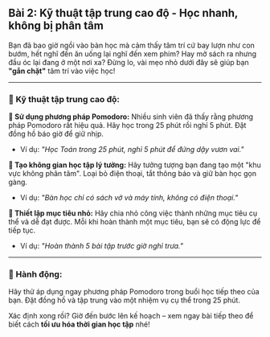 ## Bài 2: Kỹ thuật tập trung cao độ - Học nhanh, không bị phân tâm

Bạn đã bao giờ ngồi vào bàn học mà cảm thấy tâm trí cứ bay lượn như con bướm, hết nghĩ đến ăn uống lại nghĩ đến xem phim? Hay mở sách ra nhưng đầu óc lại đang ở một nơi xa? Đừng lo, vài mẹo nhỏ dưới đây sẽ giúp bạn **"gắn chặt"** tâm trí vào việc học!

---

### 📌 Kỹ thuật tập trung cao độ:

**🔹 Sử dụng phương pháp Pomodoro:**
Nhiều sinh viên đã thấy rằng phương pháp Pomodoro rất hiệu quả. Hãy học trong 25 phút rồi nghỉ 5 phút. Đặt đồng hồ báo giờ để giữ nhịp.
- Ví dụ: *"Học Toán trong 25 phút, nghỉ 5 phút để đứng dậy vươn vai."*

**🔹 Tạo không gian học tập lý tưởng:**
Hãy tưởng tượng bạn đang tạo một "khu vực không phân tâm". Loại bỏ điện thoại, tắt thông báo và giữ bàn học gọn gàng.
- Ví dụ: *"Bàn học chỉ có sách vở và máy tính, không có điện thoại."*

**🔹 Thiết lập mục tiêu nhỏ:**
Hãy chia nhỏ công việc thành những mục tiêu cụ thể và dễ đạt được. Mỗi khi hoàn thành một mục tiêu, bạn sẽ có động lực để tiếp tục.
- Ví dụ: *"Hoàn thành 5 bài tập trước giờ nghỉ trưa."*

---

### 🚀 Hành động:

Hãy thử áp dụng ngay phương pháp Pomodoro trong buổi học tiếp theo của bạn. Đặt đồng hồ và tập trung vào một nhiệm vụ cụ thể trong 25 phút.

Xác định xong rồi? Giờ đến bước lên kế hoạch – xem ngay bài tiếp theo để biết cách **tối ưu hóa thời gian học tập** nhé!
